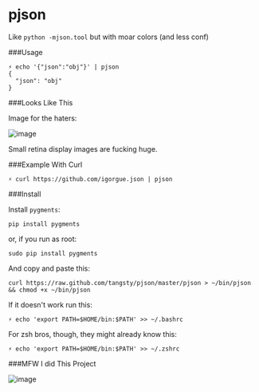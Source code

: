 pjson
=====

Like `python -mjson.tool` but with moar colors (and less conf)

###Usage

    ⚡ echo '{"json":"obj"}' | pjson
    {
      "json": "obj"
    }

###Looks Like This

Image for the haters:

![image](http://f.cl.ly/items/3R1M3b2j2o2v1z0z2U0E/Screen%20Shot%202012-07-19%20at%206.58.54%20PM.png)

Small retina display images are fucking huge.

###Example With Curl

    ⚡ curl https://github.com/igorgue.json | pjson

###Install

Install `pygments`:

    pip install pygments

or, if you run as root:

    sudo pip install pygments

And copy and paste this:

    curl https://raw.github.com/tangsty/pjson/master/pjson > ~/bin/pjson && chmod +x ~/bin/pjson

If it doesn't work run this:

    ⚡ echo 'export PATH=$HOME/bin:$PATH' >> ~/.bashrc

For zsh bros, though, they might already know this:

    ⚡ echo 'export PATH=$HOME/bin:$PATH' >> ~/.zshrc

###MFW I did This Project

![image](http://alltheragefaces.com/img/faces/large/surprised-omg-l.png)

